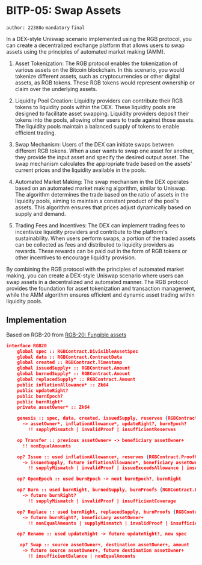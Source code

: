 # BITP-05: Swap Assets

`author: 22388o` `mandatory` `final`

In a DEX-style Uniswap scenario implemented using the RGB protocol, you can create a decentralized exchange platform that allows users to swap assets using the principles of automated market making (AMM).

1. Asset Tokenization: The RGB protocol enables the tokenization of various assets on the Bitcoin blockchain. In this scenario, you would tokenize different assets, such as cryptocurrencies or other digital assets, as RGB tokens. These RGB tokens would represent ownership or claim over the underlying assets.

2. Liquidity Pool Creation: Liquidity providers can contribute their RGB tokens to liquidity pools within the DEX. These liquidity pools are designed to facilitate asset swapping. Liquidity providers deposit their tokens into the pools, allowing other users to trade against those assets. The liquidity pools maintain a balanced supply of tokens to enable efficient trading.

3. Swap Mechanism: Users of the DEX can initiate swaps between different RGB tokens. When a user wants to swap one asset for another, they provide the input asset and specify the desired output asset. The swap mechanism calculates the appropriate trade based on the assets' current prices and the liquidity available in the pools.

4. Automated Market Making: The swap mechanism in the DEX operates based on an automated market making algorithm, similar to Uniswap. The algorithm determines the trade based on the ratio of assets in the liquidity pools, aiming to maintain a constant product of the pool's assets. This algorithm ensures that prices adjust dynamically based on supply and demand.

5. Trading Fees and Incentives: The DEX can implement trading fees to incentivize liquidity providers and contribute to the platform's sustainability. When users perform swaps, a portion of the traded assets can be collected as fees and distributed to liquidity providers as rewards. These rewards can be paid out in the form of RGB tokens or other incentives to encourage liquidity provision.

By combining the RGB protocol with the principles of automated market making, you can create a DEX-style Uniswap scenario where users can swap assets in a decentralized and automated manner. The RGB protocol provides the foundation for asset tokenization and transaction management, while the AMM algorithm ensures efficient and dynamic asset trading within liquidity pools.

## Implementation

Based on RGB-20 from [RGB-20: Fungible assets](https://standards.lnp-bp.org/rgb/lnpbp-0020)

```json
interface RGB20
    global spec :: RGBContract.DivisibleAssetSpec
    global data :: RGBContract.ContractData
    global created :: RGBContract.Timestamp
    global issuedSupply+ :: RGBContract.Amount
    global burnedSupply* :: RGBContract.Amount
    global replacedSupply* :: RGBContract.Amount
    public inflationAllowance* :: Zk64
    public updateRight?
    public burnEpoch?
    public burnRight*
    private assetOwner* :: Zk64

    genesis :: spec, data, created, issuedSupply, reserves {RGBContract.ProofOfReserves ^ 0..0xFFFF}
      -> assetOwner*, inflationAllowance*, updateRight?, burnEpoch?
        !! supplyMismatch | invalidProof | insufficientReserves

    op Transfer :: previous assetOwner+ -> beneficiary assetOwner+
      !! nonEqualAmounts

    op? Issue :: used inflationAllowance+, reserves {RGBContract.ProofOfReserves ^ 0..0xFFFF}
      -> issuedSupply, future inflationAllowance*, beneficiary assetOwner*
        !! supplyMismatch | invalidProof | issueExceedsAllowance | insufficientReserves

    op? OpenEpoch :: used burnEpoch -> next burnEpoch?, burnRight

    op? Burn :: used burnRight, burnedSupply, burnProofs {RGBContract.ProofOfReserves ^ 0..0xFFFF}
      -> future burnRight?
        !! supplyMismatch | invalidProof | insufficientCoverage

    op? Replace :: used burnRight, replacedSupply, burnProofs {RGBContract.ProofOfReserves ^ 0..0xFFFF}
      -> future burnRight?, beneficiary assetOwner+
        !! nonEqualAmounts | supplyMismatch | invalidProof | insufficientCoverage

    op? Rename :: used updateRight -> future updateRight?, new spec

     op? Swap :: source assetOwner+, destination assetOwner+, amount
      -> future source assetOwner+, future destination assetOwner+
        !! insufficientBalance | nonEqualAmounts
```


